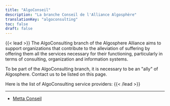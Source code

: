 ```yaml
---
title: "AlgoConseil"
description: "La branche Conseil de l'Alliance Algosphère"
translationKey: "algoconsulting"
toc: false
draft: false
---
```


{{< lead >}}
The AlgoConsulting branch of the Algosphere Alliance aims to support organizations that contribute to the alleviation of suffering by offering them all the services necessary for their functioning, particularly in terms of consulting, organization and information systems.

To be part of the AlgoConsulting branch, it is necessary to be an "ally" of Algosphere. Contact us to be listed on this page.

Here is the list of AlgoConsulting service providers:
{{< /lead >}}

---

- [Metta Conseil](https://pro.mettaconseil.fr/)
